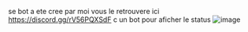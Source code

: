 se bot a ete cree par moi vous le retrouvere ici https://discord.gg/rV56PQXSdF c un bot pour aficher le status ![image](https://github.com/user-attachments/assets/89c643d3-0e1d-4d80-a395-c909f398f2e9)
